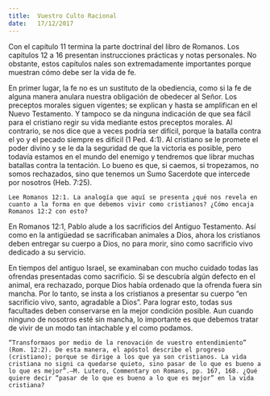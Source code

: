 ```yaml
---
title:  Vuestro Culto Racional
date:   17/12/2017
---
```


Con el capítulo 11 termina la parte doctrinal del libro de Romanos. Los capítulos 12 a 16 presentan instrucciones prácticas y notas personales. No obstante, estos capítulos  nales son extremadamente importantes porque muestran cómo debe ser la vida de fe.

En primer lugar, la fe no es un sustituto de la obediencia, como si la fe de alguna manera anulara nuestra obligación de obedecer al Señor. Los preceptos morales siguen vigentes; se explican y hasta se amplifican en el Nuevo Testamento. Y tampoco se da ninguna indicación de que sea fácil para el cristiano regir su vida mediante estos preceptos morales. Al contrario, se nos dice que a veces podría ser difícil, porque la batalla contra el yo y el pecado siempre es difícil (1 Ped. 4:1). Al cristiano se le promete el poder divino y se le da la seguridad de que la victoria es posible, pero todavía estamos en el mundo del enemigo y tendremos que librar muchas batallas contra la tentación. Lo bueno es que, si caemos, si tropezamos, no somos rechazados, sino que tenemos un Sumo Sacerdote que intercede por nosotros (Heb. 7:25).

`Lee Romanos 12:1. La analogía que aquí se presenta ¿qué nos revela en cuanto a la forma en que debemos vivir como cristianos? ¿Cómo encaja Romanos 12:2 con esto?`

En Romanos 12:1, Pablo alude a los sacrificios del Antiguo Testamento. Así como en la antigüedad se sacrificaban animales a Dios, ahora los cristianos deben entregar su cuerpo a Dios, no para morir, sino como sacrificio vivo dedicado a su servicio.

En tiempos del antiguo Israel, se examinaban con mucho cuidado todas las ofrendas presentadas como sacrificio. Si se descubría algún defecto en el animal, era rechazado, porque Dios había ordenado que la ofrenda fuera sin mancha. Por lo tanto, se insta a los cristianos a presentar su cuerpo “en sacrificio vivo, santo, agradable a Dios”. Para lograr esto, todas sus facultades deben conservarse en la mejor condición posible. Aun cuando ninguno de nosotros esté sin mancha, lo importante es que debemos tratar de vivir de un modo tan intachable y  el como podamos.

`“Transformaos por medio de la renovación de vuestro entendimiento” (Rom. 12:2). De esta manera, el apóstol describe el progreso (cristiano); porque se dirige a los que ya son cristianos. La vida cristiana no signi ca quedarse quieto, sino pasar de lo que es bueno a lo que es mejor”.–M. Lutero, Commentary on Romans, pp. 167, 168. ¿Qué quiere decir “pasar de lo que es bueno a lo que es mejor” en la vida cristiana?`